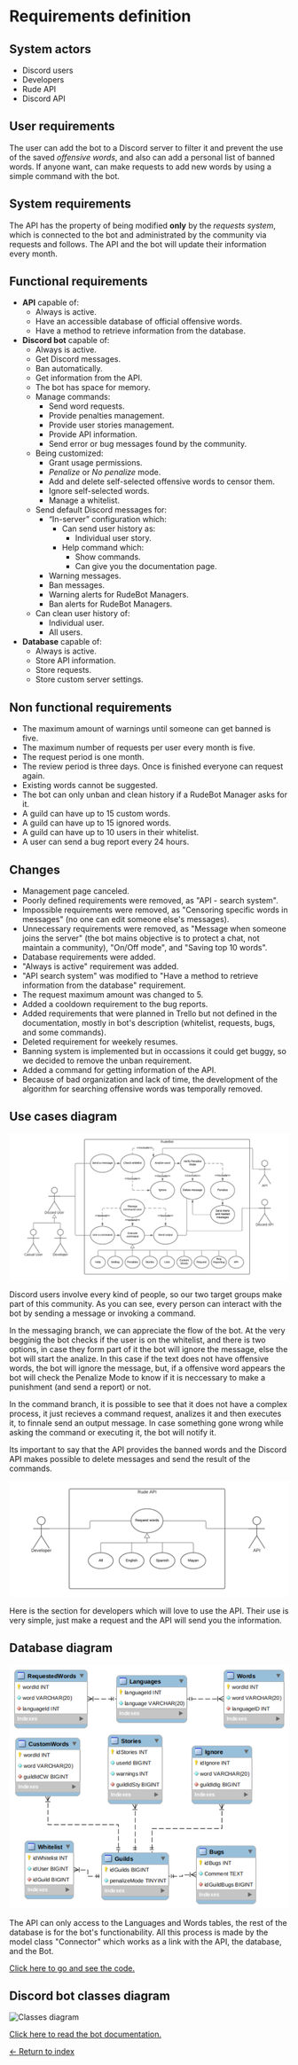 # Requirements definition

## System actors

- Discord users
- Developers
- Rude API
- Discord API

## User requirements

The user can add the bot to a Discord server to filter it and prevent the use of the saved _offensive words_, and also can add a personal list of banned words. If anyone want, can make requests to add new words by using a simple command with the bot.

## System requirements

The API has the property of being modified **only** by the _requests system_, which is connected to the bot and administrated by the community via requests and follows. The API and the bot will update their information every month.

## Functional requirements

- **API** capable of:
  - Always is active.
  - Have an accessible database of official offensive words.
  - Have a method to retrieve information from the database.
- **Discord bot** capable of:
  - Always is active.
  - Get Discord messages.
  - Ban automatically.
  - Get information from the API.
  - The bot has space for memory.
  - Manage commands:
    - Send word requests.
    - Provide penalties management.
    - Provide user stories management.
    - Provide API information.
    - Send error or bug messages found by the community.
  - Being customized:
    - Grant usage permissions.
    - _Penalize_ or _No penalize_ mode.
    - Add and delete self-selected offensive words to censor them.
    - Ignore self-selected words.
    - Manage a whitelist.
  - Send default Discord messages for:
    - “In-server” configuration which:
      - Can send user history as:
        - Individual user story.
      - Help command which:
        - Show commands.
        - Can give you the documentation page.
    - Warning messages.
    - Ban messages.
    - Warning alerts for RudeBot Managers.
    - Ban alerts for RudeBot Managers.
  - Can clean user history of:
    - Individual user.
    - All users.
- **Database** capable of:
  - Always is active.
  - Store API information.
  - Store requests.
  - Store custom server settings.

## Non functional requirements

- The maximum amount of warnings until someone can get banned is five.
- The maximum number of requests per user every month is five.
- The request period is one month.
- The review period is three days. Once is finished everyone can request again.
- Existing words cannot be suggested.
- The bot can only unban and clean history if a RudeBot Manager asks for it.
- A guild can have up to 15 custom words.
- A guild can have up to 15 ignored words.
- A guild can have up to 10 users in their whitelist.
- A user can send a bug report every 24 hours.

## Changes

- Management page canceled.
- Poorly defined requirements were removed, as "API - search system".
- Impossible requirements were removed, as "Censoring specific words in messages" (no one can edit someone else's messages).
- Unnecessary requirements were removed, as "Message when someone joins the server" (the bot mains objective is to protect a chat, not maintain a community), "On/Off mode", and "Saving top 10 words".
- Database requirements were added.
- "Always is active" requirement was added.
- "API search system" was modified to "Have a method to retrieve information from the database" requirement.
- The request maximum amount was changed to 5.
- Added a cooldown requirement to the bug reports.
- Added requirements that were planned in Trello but not defined in the documentation, mostly in bot's description (whitelist, requests, bugs, and some commands).
- Deleted requirement for weekely resumes.
- Banning system is implemented but in occassions it could get buggy, so we decided to remove the unban requirement.
- Added a command for getting information of the API.
- Because of bad organization and lack of time, the development of the algorithm for searching offensive words was temporally removed.

## Use cases diagram

<img src="../Resources/UseCasesRudeBot.png" alt="RudeBot use cases diagram">

Discord users involve every kind of people, so our two target groups make part of this community. As you can see, every person can interact with the bot by sending a message or invoking a command.

In the messaging branch, we can appreciate the flow of the bot. At the very begginig the bot checks if the user is on the whitelist, and there is two options, in case they form part of it the bot will ignore the message, else the bot will start the analize. In this case if the text does not have offensive words, the bot will ignore the message, but, if a offensive word appears the bot will check the Penalize Mode to know if it is neccessary to make a punishment (and send a report) or not.

In the command branch, it is possible to see that it does not have a complex process, it just recieves a command request, analizes it and then executes it, to finnale send an output message. In case something gone wrong while asking the command or executing it, the bot will notify it.

Its important to say that the API provides the banned words and the Discord API makes possible to delete messages and send the result of the commands.

<img src="../Resources/UseCasesRudeAPI.png" alt="API use cases diagram">

Here is the section for developers which will love to use the API. Their use is very simple, just make a request and the API will send you the information.

## Database diagram

<img src="../Resources/Database.png" alt="Database diagram">

The API can only access to the Languages and Words tables, the rest of the database is for the bot's functionability. All this process is made by the model class "Connector" which works as a link with the API, the database, and the Bot.

[Click here to go and see the code.](../Code/DataBase)

## Discord bot classes diagram

<img src="../Resources/ClassDiagramRudeBot" alt="Classes diagram">

[Click here to read the bot documentation.](../Code/DiscordBot/RudeApiV3/README.md)

[<- Return to index](../README.md)
